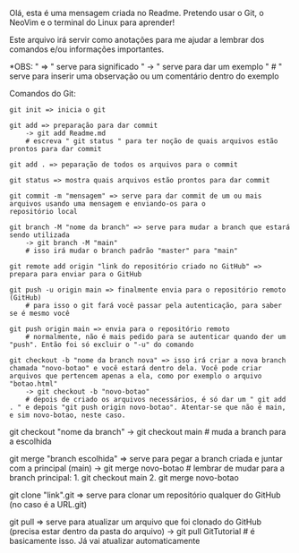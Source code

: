 Olá, esta é uma mensagem criada no Readme. Pretendo usar o Git, o NeoVim e o terminal do Linux para aprender!

Este arquivo irá servir como anotações para me ajudar a lembrar dos comandos e/ou informações importantes.

*OBS: " => " serve para significado
      " -> " serve para dar um exemplo 
      " # " serve para inserir uma observação ou um comentário dentro do exemplo

Comandos do Git:
    
    git init => inicia o git

    git add => preparação para dar commit
        -> git add Readme.md
        # escreva " git status " para ter noção de quais arquivos estão prontos para dar commit

    git add . => peparação de todos os arquivos para o commit

    git status => mostra quais arquivos estão prontos para dar commit

    git commit -m "mensagem" => serve para dar commit de um ou mais arquivos usando uma mensagem e enviando-os para o                                 repositório local

    git branch -M "nome da branch" => serve para mudar a branch que estará sendo utilizada
        -> git branch -M "main"
        # isso irá mudar o branch padrão "master" para "main"

    git remote add origin "link do repositório criado no GitHub" => prepara para enviar para o GitHub

    git push -u origin main => finalmente envia para o repositório remoto (GitHub)
        # para isso o git fará você passar pela autenticação, para saber se é mesmo você

    git push origin main => envia para o repositório remoto
        # normalmente, não é mais pedido para se autenticar quando der um "push". Então foi só excluir o "-u" do comando
        
    git checkout -b "nome da branch nova" => isso irá criar a nova branch chamada "novo-botao" e você estará dentro dela. Você pode criar arquivos que pertencem apenas a ela, como por exemplo o arquivo "botao.html"
     	-> git checkout -b "novo-botao"
     	# depois de criado os arquivos necessários, é só dar um " git add . " e depois "git push origin novo-botao". Atentar-se que não é main, e sim novo-botao, neste caso.

   git checkout "nome da branch"
   	-> git checkout main
   	# muda a branch para a escolhida
   	
   git merge "branch escolhida" => serve para pegar a branch criada e juntar com a principal (main)
   	-> git merge novo-botao
   	# lembrar de mudar para a branch principal:
   		1. git checkout main
   		2. git merge novo-botao
   		
   git clone "link".git => serve para clonar um repositório qualquer do GitHub (no caso é a URL.git)
   		
   git pull => serve para atualizar um arquivo que foi clonado do GitHub (precisa estar dentro da pasta do arquivo)
   	-> git pull GitTutorial
   	# é basicamente isso. Já vai atualizar automaticamente



